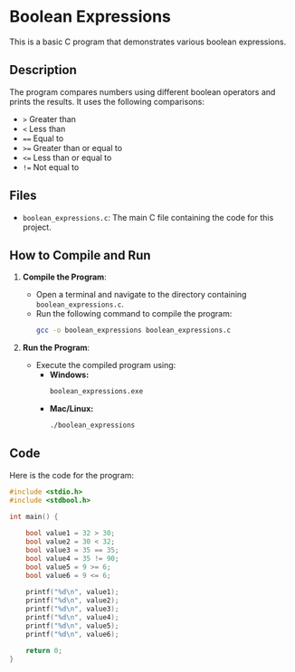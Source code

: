 # Boolean Expressions

This is a basic C program that demonstrates various boolean expressions.

## Description

The program compares numbers using different boolean operators and prints the results. It uses the following comparisons:
- `>` Greater than
- `<` Less than
- `==` Equal to
- `>=` Greater than or equal to
- `<=` Less than or equal to
- `!=` Not equal to

## Files

- `boolean_expressions.c`: The main C file containing the code for this project.

## How to Compile and Run

1. **Compile the Program**:
   - Open a terminal and navigate to the directory containing `boolean_expressions.c`.
   - Run the following command to compile the program:
     ```sh
     gcc -o boolean_expressions boolean_expressions.c
     ```

2. **Run the Program**:
   - Execute the compiled program using:
     - **Windows:**
       ```sh
       boolean_expressions.exe
       ```
     - **Mac/Linux:**
       ```sh
       ./boolean_expressions
       ```

## Code

Here is the code for the program:

```c
#include <stdio.h>
#include <stdbool.h>

int main() {
    
    bool value1 = 32 > 30;
    bool value2 = 30 < 32;
    bool value3 = 35 == 35;
    bool value4 = 35 != 90;
    bool value5 = 9 >= 6;
    bool value6 = 9 <= 6;
    
    printf("%d\n", value1);
    printf("%d\n", value2);
    printf("%d\n", value3);
    printf("%d\n", value4);
    printf("%d\n", value5);
    printf("%d\n", value6);

    return 0;
}

